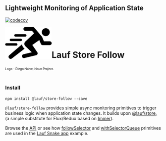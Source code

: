 ## Lightweight Monitoring of Application State

[![codecov](https://codecov.io/gh/cefn/lauf/branch/main/graph/badge.svg?token=H4O0Wmvho5&flag=store-follow)](https://codecov.io/gh/cefn/lauf)

<img src="https://github.com/cefn/lauf/raw/main/vector/logo.png" alt="Logo - Image of Runner" align="left"><br></br>

# Lauf Store Follow

<sub><sup>Logo - Diego Naive, Noun Project.</sup></sub>
<br></br>

### Install

```
npm install @lauf/store-follow --save
```

`@lauf/store-follow` provides simple async monitoring primitives to trigger business logic when application state changes. It builds upon [@lauf/store](https://www.npmjs.com/package/@lauf/store), (a simple substitute for Flux/Redux based on [Immer](https://immerjs.github.io/immer/)).

Browse the [API](https://cefn.com/lauf/api/modules/_lauf_store_follow.html) or see how [followSelector](https://cefn.com/lauf/api/modules/_lauf_store_follow.html#followselector) and [withSelectorQueue](https://cefn.com/lauf/api/modules/_lauf_store_follow.html#withselectorqueue) primitives are used in the [Lauf Snake app](https://github.com/cefn/lauf/blob/main/apps/nextjs-snake/src/game.ts) example.
